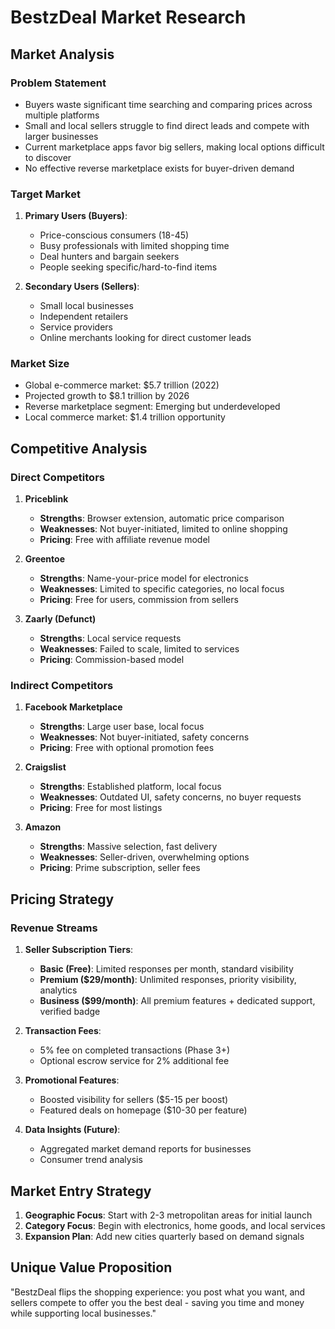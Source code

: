 # BestzDeal Market Research

## Market Analysis

### Problem Statement
- Buyers waste significant time searching and comparing prices across multiple platforms
- Small and local sellers struggle to find direct leads and compete with larger businesses
- Current marketplace apps favor big sellers, making local options difficult to discover
- No effective reverse marketplace exists for buyer-driven demand

### Target Market
1. **Primary Users (Buyers)**:
   - Price-conscious consumers (18-45)
   - Busy professionals with limited shopping time
   - Deal hunters and bargain seekers
   - People seeking specific/hard-to-find items

2. **Secondary Users (Sellers)**:
   - Small local businesses
   - Independent retailers
   - Service providers
   - Online merchants looking for direct customer leads

### Market Size
- Global e-commerce market: $5.7 trillion (2022)
- Projected growth to $8.1 trillion by 2026
- Reverse marketplace segment: Emerging but underdeveloped
- Local commerce market: $1.4 trillion opportunity

## Competitive Analysis

### Direct Competitors
1. **Priceblink**
   - **Strengths**: Browser extension, automatic price comparison
   - **Weaknesses**: Not buyer-initiated, limited to online shopping
   - **Pricing**: Free with affiliate revenue model

2. **Greentoe**
   - **Strengths**: Name-your-price model for electronics
   - **Weaknesses**: Limited to specific categories, no local focus
   - **Pricing**: Free for users, commission from sellers

3. **Zaarly (Defunct)**
   - **Strengths**: Local service requests
   - **Weaknesses**: Failed to scale, limited to services
   - **Pricing**: Commission-based model

### Indirect Competitors
1. **Facebook Marketplace**
   - **Strengths**: Large user base, local focus
   - **Weaknesses**: Not buyer-initiated, safety concerns
   - **Pricing**: Free with optional promotion fees

2. **Craigslist**
   - **Strengths**: Established platform, local focus
   - **Weaknesses**: Outdated UI, safety concerns, no buyer requests
   - **Pricing**: Free for most listings

3. **Amazon**
   - **Strengths**: Massive selection, fast delivery
   - **Weaknesses**: Seller-driven, overwhelming options
   - **Pricing**: Prime subscription, seller fees

## Pricing Strategy

### Revenue Streams
1. **Seller Subscription Tiers**:
   - **Basic (Free)**: Limited responses per month, standard visibility
   - **Premium ($29/month)**: Unlimited responses, priority visibility, analytics
   - **Business ($99/month)**: All premium features + dedicated support, verified badge

2. **Transaction Fees**:
   - 5% fee on completed transactions (Phase 3+)
   - Optional escrow service for 2% additional fee

3. **Promotional Features**:
   - Boosted visibility for sellers ($5-15 per boost)
   - Featured deals on homepage ($10-30 per feature)

4. **Data Insights (Future)**:
   - Aggregated market demand reports for businesses
   - Consumer trend analysis

## Market Entry Strategy
1. **Geographic Focus**: Start with 2-3 metropolitan areas for initial launch
2. **Category Focus**: Begin with electronics, home goods, and local services
3. **Expansion Plan**: Add new cities quarterly based on demand signals

## Unique Value Proposition
"BestzDeal flips the shopping experience: you post what you want, and sellers compete to offer you the best deal - saving you time and money while supporting local businesses."
